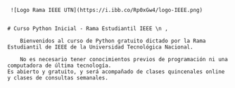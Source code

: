      ![Logo Rama IEEE UTN](https://i.ibb.co/Rp0xGw4/logo-IEEE.png)
    

    # Curso Python Inicial - Rama Estudiantil IEEE \n ,
    
        Bienvenidos al curso de Python gratuito dictado por la Rama Estudiantil de IEEE de la Universidad Tecnológica Nacional. 
    
        No es necesario tener conocimientos previos de programación ni una computadora de última tecnología.
    Es abierto y gratuito, y será acompañado de clases quincenales online y clases de consultas semanales. 
    
    
